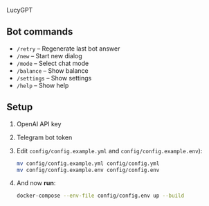 LucyGPT
## Bot commands
- `/retry` – Regenerate last bot answer
- `/new` – Start new dialog
- `/mode` – Select chat mode
- `/balance` – Show balance
- `/settings` – Show settings
- `/help` – Show help

## Setup
1. OpenAI API key

2. Telegram bot token

3. Edit `config/config.example.yml` and `config/config.example.env`):
    ```bash
    mv config/config.example.yml config/config.yml
    mv config/config.example.env config/config.env
    ```

4. And now **run**:
    ```bash
    docker-compose --env-file config/config.env up --build
    ```
